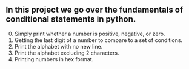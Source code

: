 In this project we go over the fundamentals of conditional statements in python.
---
0. Simply print whether a number is positive, negative, or zero.
1. Getting the last digit of a number to compare to a set of conditions.
2. Print the alphabet with no new line.
3. Print the alphabet excluding 2 characters.
4. Printing numbers in hex format.